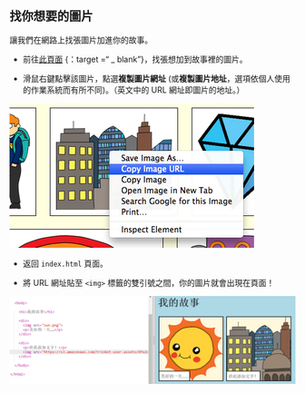 ## 找你想要的圖片

讓我們在網路上找張圖片加進你的故事。

+ 前往[此頁面](http://jumpto.cc/html-images) {：target =“ _ blank”}，找張想加到故事裡的圖片。

+ 滑鼠右鍵點擊該圖片，點選**複製圖片網址** (或**複製圖片地址**，選項依個人使用的作業系統而有所不同)。（英文中的 URL 網址即圖片的地址。）

![截圖](images/story-url.png)

+ 返回 `index.html` 頁面。

+ 將 URL 網址貼至 `<img>` 標籤的雙引號之間，你的圖片就會出現在頁面！

![截圖](images/story-image.png)